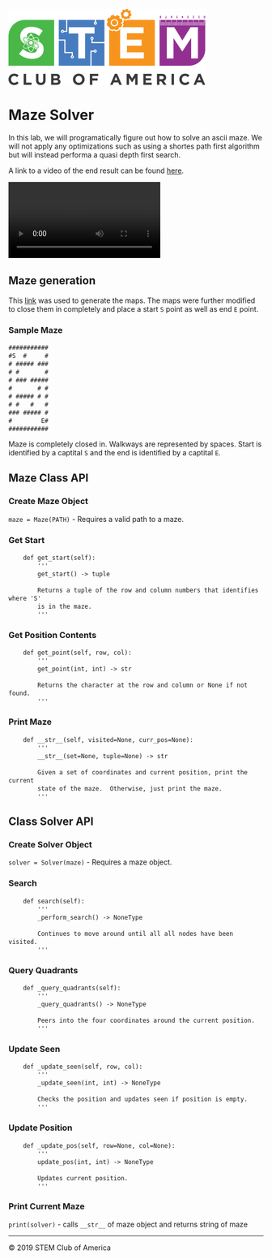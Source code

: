 ![SCOA](https://github.com/stem-club-of-america/SCOA/blob/master/images/SCOA_Logo_Small.png)

# Maze Solver
In this lab, we will programatically figure out how to solve an ascii maze. We
will not apply any optimizations such as using a shortes path first algorithm
but will instead performa a quasi depth first search.

A link to a video of the end result can be found
[here](./videos/).

![MAZE_SOLVER](./videos/maze_solver.mp4)

## Maze generation
This [link](https://www.dcode.fr/maze-generator) was used to generate the maps.
The maps were further modified to close them in completely and place a start
`S` point as well as end `E` point.

### Sample Maze
```
###########
#S  #     #
# ##### ###
# #       #
# ### #####
#       # #
# ##### # #
# #   #   #
### ##### #
#        E#
###########
```
Maze is completely closed in.  Walkways are represented by spaces.  Start is
identified by a captital `S` and the end is identified by a captital `E`.

## Maze Class API

### Create Maze Object
`maze = Maze(PATH)` - Requires a valid path to a maze.

### Get Start
```
    def get_start(self):
        '''
        get_start() -> tuple

        Returns a tuple of the row and column numbers that identifies where 'S'
        is in the maze.
        '''
```

### Get Position Contents
```
    def get_point(self, row, col):
        '''
        get_point(int, int) -> str

        Returns the character at the row and column or None if not found.
        '''
```

### Print Maze
```
    def __str__(self, visited=None, curr_pos=None):
        '''
        __str__(set=None, tuple=None) -> str

        Given a set of coordinates and current position, print the current
        state of the maze.  Otherwise, just print the maze.
        '''
 ```

## Class Solver API

### Create Solver Object
`solver = Solver(maze)` - Requires a maze object.

### Search
```
    def search(self):
        '''
        _perform_search() -> NoneType

        Continues to move around until all all nodes have been visited.
        '''
```

### Query Quadrants
```
    def _query_quadrants(self):
        '''
        _query_quadrants() -> NoneType

        Peers into the four coordinates around the current position.
        '''
```

### Update Seen
```
    def _update_seen(self, row, col):
        '''
        _update_seen(int, int) -> NoneType

        Checks the position and updates seen if position is empty.
        '''
```
### Update Position
```
    def _update_pos(self, row=None, col=None):
        '''
        update_pos(int, int) -> NoneType

        Updates current position.
        '''
```

### Print Current Maze
`print(solver)` - calls `__str__` of maze object and returns string of maze

 ---
:copyright: 2019 STEM Club of America
